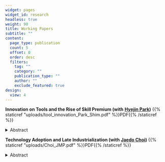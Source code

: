 ```yaml
---
widget: pages
widget_id: research
headless: true
weight: 90
title: Working Papers
subtitle: ""
content:
  page_type: publication
  count: 5
  offset: 0
  order: desc
  filters:
    tag: ""
    category: ""
    publication_type: ""
    author: ""
    exclude_featured: true
design:
  view: 4
---
```

**Innovation on Tools and the Rise of Skill Premium (with** <a href="http://www.hyejinpark.net/">**Hyejin Park**</a>**)** {{% staticref "uploads/tool_innovation_Park_Shim.pdf" %}}PDF{{% /staticref %}}

<!--StartFragment-->

<details>
   <summary>Abstract</summary>
   <p style="font-family:lato;font-size:-1">

This paper measures innovation on tools used by different occupations and studies
its impact on the increasing skill premium. First, we match the description of tools
from Wikipedia with patent text data using textual analysis to measure the innovation
on tools. Then, we study its relation with the labor market variables at the occupation
level. We find 1) innovation on tools grew more in skill-intensive occupations, 2) it
is positively associated with wage and employment growth across occupations, 3) it
is positively correlated with the skill premium and skill intensity growth within each
occupation. Motivated by this reduced-form evidence, we build a model where tool
innovation increases the demand of occupations, potentially more for skilled workers.
Parameters are estimated through the Generalized Method of Moments. We find that
tool innovation accounts for 61% of the total demand factor that contributed to the
skill premium increase in 1980-2015.</p>

</details>

<!--EndFragment-->

**Technology Adoption and Late Industrialization (with** <a href="http://www.jaedochoi.com/">**Jaedo Choi**</a>**)** {{% staticref "uploads/Choi_JMP.pdf" %}}PDF{{% /staticref %}}

<!--StartFragment-->

<details>
   <summary>Abstract</summary>
   <p style="font-family:lato;font-size:-1"> We study how the adoption of foreign technology and local spillovers from such adoption contributed to late industrialization in a developing country during the postwar period. Using novel historical firm-level data for South Korea, we provide causal evidence of direct productivity gains to adopters and local productivity spillovers of the adoption. Based on these empirical findings, we develop a dynamic spatial model with firms' technology adoption decisions and local spillovers. The spillovers induce dynamic complementarity in firms' technology adoption decisions. Because of this dynamic complementarity, the model potentially features multiple steady states. Temporary adoption subsidies can have permanent effects by moving an economy to a new transition path that converges to a higher-productivity steady state. We calibrate our model to the microdata and econometric estimates. We evaluate the effects of the South Korean government policy that temporarily provided adoption subsidies to heavy manufacturing firms in the 1970s. Had no adoption subsidies been provided, South Korea would have converged to a less industrialized steady state in which the heavy manufacturing's share of GDP would have been 15% lower and aggregate welfare would have been 10% lower than the steady state with successful industrialization. Thus, temporary subsidies for technology adoption had permanent effects. </p>
</details>

<!--EndFragment-->